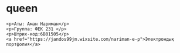 # queen
<html>
<head>
    <title>Менің портфолием</title>
</head>
<body>

    <p>Аты: Аман Нариман</p>
    <p>Группа: ФЕК 231 </p>
    <p>Штрих-код:6B01505</p>
    <a href="https://jandos99jm.wixsite.com/nariman-e-p">Электрондық портфолия</a>
</body>
</html>
